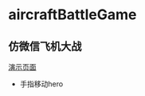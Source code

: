 # aircraftBattleGame
## 仿微信飞机大战
[演示页面](https://18819467361.github.io/aircraftBattleGame/index.html)
- 手指移动hero
